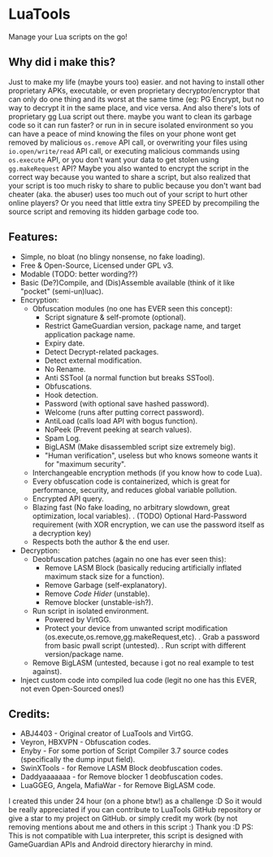 # LuaTools
Manage your Lua scripts on the go!

## Why did i make this?
Just to make my life (maybe yours too) easier. and not having to install other proprietary APKs, executable, or even proprietary decryptor/encryptor that can only do one thing and its worst at the same time (eg: PG Encrypt, but no way to decrypt it in the same place, and vice versa. And also there's lots of proprietary gg Lua script out there. maybe you want to clean its garbage code so it can run faster? or run in in secure isolated environment so you can have a peace of mind knowing the files on your phone wont get removed by malicious `os.remove` API call, or overwriting your files using `io.open/write/read` API call, or executing malicious commands using `os.execute` API, or you don't want your data to get stolen using `gg.makeRequest` API? Maybe you also wanted to encrypt the script in the correct way because you wanted to share a script, but also realized that your script is too much risky to share to public because you don't want bad cheater (aka. the abuser) uses too much out of your script to hurt other online players? Or you need that little extra tiny SPEED by precompiling the source script and removing its hidden garbage code too.

## Features:
+ Simple, no bloat (no blingy nonsense, no fake loading).
+ Free & Open-Source, Licensed under GPL v3.
+ Modable (TODO: better wording??)
+ Basic (De?)Compile, and (Dis)Assemble available (think of it like "pocket" (semi-un)luac).
+ Encryption:
	+ Obfuscation modules (no one has EVER seen this concept):
		+ Script signature & self-promote (optional).
		+ Restrict GameGuardian version, package name, and target application package name.
		+ Expiry date.
		+ Detect Decrypt-related packages.
		+ Detect external modification.
		+ No Rename.
		+ Anti SSTool (a normal function but breaks SSTool).
		+ Obfuscations.
		+ Hook detection.
		+ Password (with optional save hashed password).
		+ Welcome (runs after putting correct password).
		+ AntiLoad (calls load API with bogus function).
		+ NoPeek (Prevent peeking at search values).
		+ Spam Log.
		+ BigLASM (Make disassembled script size extremely big).
		+ "Human verification", useless but who knows someone wants it for "maximum security".
	+ Interchangeable encryption methods (if you know how to code Lua).
	+ Every obfuscation code is containerized, which is great for performance, security, and reduces global variable pollution.
	+ Encrypted API query.
	+ Blazing fast (No fake loading, no arbitrary slowdown, great optimization, local variables).
	. (TODO) Optional Hard-Password requirement (with XOR encryption, we can use the password itself as a decryption key)
	+ Respects both the author & the end user.
+ Decryption:
	+ Deobfuscation patches (again no one has ever seen this):
		+ Remove LASM Block (basically reducing artificially inflated maximum stack size for a function).
		+ Remove Garbage (self-explanatory).
		+ Remove _Code Hider_ (unstable).
		+ Remove blocker (unstable-ish?).
	+ Run script in isolated environment.
		+ Powered by VirtGG.
		+ Protect your device from unwanted script modification (os.execute,os.remove,gg.makeRequest,etc).
		. Grab a password from basic pwall script (untested).
		. Run script with different version/package name.
	+ Remove BigLASM (untested, because i got no real example to test against).
+ Inject custom code into compiled lua code (legit no one has this EVER, not even Open-Sourced ones!)

## Credits:
- ABJ4403 - Original creator of LuaTools and VirtGG.
- Veyron, HBXVPN - Obfuscation codes.
- Enyby - For some portion of Script Compiler 3.7 source codes (specifically the dump input field).
- SwinXTools - for Remove LASM Block deobfuscation codes.
- Daddyaaaaaaa - for Remove blocker 1 deobfuscation codes.
- LuaGGEG, Angela, MafiaWar - for Remove BigLASM code.

I created this under 24 hour (on a phone btw!) as a challenge :D So it would be really appreciated if you can contribute to LuaTools GitHub repository or give a star to my project on GitHub. or simply credit my work (by not removing mentions about me and others in this script :) Thank you :D
PS: This is not compatible with Lua interpreter, this script is designed with GameGuardian APIs and Android directory hierarchy in mind.
